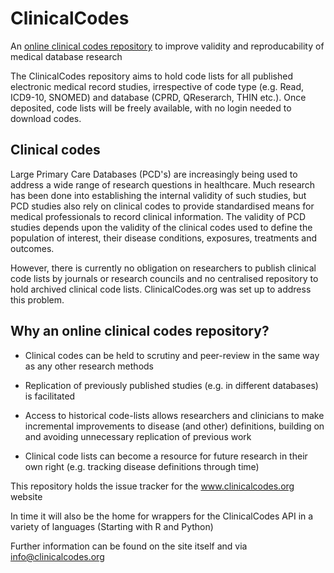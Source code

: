 ClinicalCodes
=============

An [online clinical codes repository](www.clinicalcodes.org) to improve validity and reproducability of medical database research

The ClinicalCodes repository aims to hold code lists for all published electronic medical record studies, 
irrespective of code type (e.g. Read, ICD9-10, SNOMED) and database (CPRD, QReserarch, THIN etc.). 
Once deposited, code lists will be freely available, with no login needed to download codes.

Clinical codes
--------------

Large Primary Care Databases (PCD's) are increasingly being used to address a wide range of research questions in healthcare. Much research has been done into establishing the internal validity of such studies, but PCD studies also rely on clinical codes to provide standardised means for medical professionals to record clinical information. The validity of PCD studies depends upon the validity of the clinical codes used to define the population of interest, their disease conditions, exposures, treatments and outcomes.

However, there is currently no obligation on researchers to publish clinical code lists by journals or research councils and no centralised repository to hold archived clinical code lists. ClinicalCodes.org was set up to address this problem.

Why an online clinical codes repository?
----------------------------------------

* Clinical codes can be held to scrutiny and peer-review in the same way as any other research methods

* Replication of previously published studies (e.g. in different databases) is facilitated

* Access to historical code-lists allows researchers and clinicians to make incremental improvements to disease (and other) definitions, building on and avoiding unnecessary replication of previous work

* Clinical code lists can become a resource for future research in their own right (e.g. tracking disease definitions through time)

This repository holds the issue tracker for the www.clinicalcodes.org website

In time it will also be the home for wrappers for the ClinicalCodes API in a variety of languages (Starting with R and Python)

Further information can be found on the site itself and via info@clinicalcodes.org
